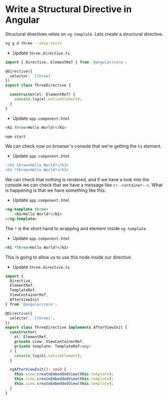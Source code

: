 # Write a Structural Directive in Angular

Structural directives relies on `ng-template`. Lets create a structural directive.

```bash
ng g d three --skip-tests
```

- Update `three.directive.ts`

```ts
import { Directive, ElementRef } from '@angular/core';

@Directive({
  selector: '[three]'
})
export class ThreeDirective {

  constructor(el: ElementRef) { 
    console.log(el.nativeElement);
  }
}

```

- Update `app.component.html`

```html
<h1 three>Hello World!</h1>
```

```bash
npm start
```

We can check now on browser's console that we're getting the `h1` element. 

- Update `app.component.html`

```diff
-<h1 three>Hello World!</h1>
<h1 *three>Hello World!</h1>
```

We can check that nothing is rendered, and if we have a look into the console we can check that we have a message like `<!--container-->`. What is happening is that we have something like this:

- Update `app.component.html`

```html
<ng-template three>
    <h1>Hello World!</h1>
</ng-template>
```

The `*` is the short hand to wrapping and element inside `ng-template`.

- Update `app.component.html`

```html
<h1 *three>Hello World!</h1>
```

This is going to allow us to use this node inside our directive.

- Update `three.directive.ts`

```ts
import {
  Directive,
  ElementRef,
  TemplateRef,
  ViewContainerRef,
  AfterViewInit
} from '@angular/core';

@Directive({
  selector: '[three]',
})
export class ThreeDirective implements AfterViewInit {
  constructor(
    el: ElementRef,
    private view: ViewContainerRef,
    private template: TemplateRef<any>
  ) {
    console.log(el.nativeElement);
  }

  ngAfterViewInit(): void {
    this.view.createEmbeddedView(this.template);
    this.view.createEmbeddedView(this.template);
    this.view.createEmbeddedView(this.template);
  }
}

```
